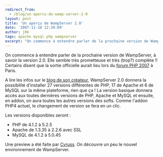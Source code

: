 ```yaml
---
redirect_from:
  - /blog/un-apercu-de-wamp-server-2-0
layout: post
title: 'Un aperçu de WampServer 2.0'
date: '2007-11-18 12:30:09'
author: j0k
tags: apache mysql php wampserver
excerpt: "On commence à entendre parler de la prochaine version de WampServer, à savoir la version 2.0. Elle semble très prometteuse et très (trop?) complète !!   Certains disent que la sortie officielle aurait lieu lors du [forum PHP 2007](http://www.afup.org/pages/forumphp2007/sessions.php) à Paris.  \n  \nA lire les infos sur le [blog de son      …"
---
```


On commence à entendre parler de la prochaine version de WampServer, à savoir la version 2.0. Elle semble très prometteuse et très (trop?) complète !!   Certains disent que la sortie officielle aurait lieu lors du [forum PHP 2007](http://www.afup.org/pages/forumphp2007/sessions.php) à Paris.

A lire les infos sur le [blog de son créateur](http://blog.wampserver.com/index.php/2007/11/13/27-versions-differentes-de-php-17-de-apache-et-6-de-mysql-sur-la-meme-plateforme/#comments), WampServer 2.0 donnera la possibilité d'installer 27 versions différentes de PHP, 17 de Apache et 6 de MySQL sur la même plateforme, rien que ça !   La version basique donnera accès aux toutes dernières versions de PHP, Apache et MySQL et ensuite, en addon, on aura toutes les autres versions des softs. Comme l'addon PHP4 actuel, le changement de version se fera en un clic.

Les versions disponibles seront :

 * PHP de 4.1.2 à 5.2.5
 * Apache de 1.3.35 à 2.2.6 avec SSL
 * MySQL de 4.1.2 à 5.0.45

Une preview a été faite par [Cyruss](http://www.cyruss.com/blog/index.php?2007/11/15/235-j-ai-teste-wampserver-2-en-avant-premiere). On découvre un peu le nouvel environnement de WampServer.

